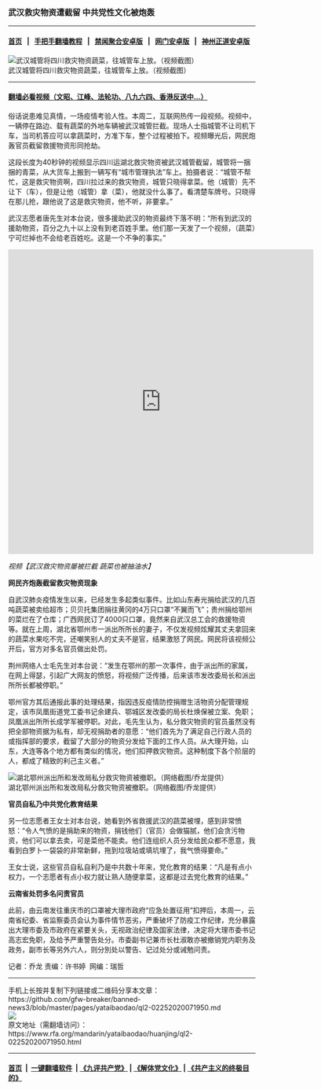 ### 武汉救灾物资遭截留  中共党性文化被炮轰
------------------------

#### [首页](https://github.com/gfw-breaker/banned-news3/blob/master/README.md) &nbsp;&nbsp;|&nbsp;&nbsp; [手把手翻墙教程](https://github.com/gfw-breaker/guides/wiki) &nbsp;&nbsp;|&nbsp;&nbsp; [禁闻聚合安卓版](https://github.com/gfw-breaker/bn-android) &nbsp;&nbsp;|&nbsp;&nbsp; [网门安卓版](https://github.com/oGate2/oGate) &nbsp;&nbsp;|&nbsp;&nbsp; [神州正道安卓版](https://github.com/SzzdOgate/update) 



<div id="headerimg">
 <img alt="武汉城管将四川救灾物资蔬菜，往城管车上放。（视频截图）" src="https://www.rfa.org/mandarin/yataibaodao/huanjing/ql2-02252020071950.html/m0225-ql2p2.jpg/@@images/8576526b-70d4-44a5-90e3-4e687b15ffcb.jpeg" title="武汉城管将四川救灾物资蔬菜，往城管车上放。（视频截图）"/>
 <div id="headerimgcontents">
  <div id="headerimgcaption">
   <span>
    武汉城管将四川救灾物资蔬菜，往城管车上放。（视频截图）
   </span>
   <!-- zoomattribute -->
  </div>
  <!-- headerimgcaption -->
 </div>
 <!-- headerimagecontents -->
</div>

<hr/>


#### [翻墙必看视频（文昭、江峰、法轮功、八九六四、香港反送中...）](https://github.com/gfw-breaker/banned-news3/blob/master/pages/link3.md)

<div id="storytext">
 <div>
  <div class="slot_header">
  </div>
 </div>
 <p>
  俗话说患难见真情，一场疫情考验人性。本周二，互联网热传一段视频。视频中，一辆停在路边、载有蔬菜的外地车辆被武汉城管拦截。现场人士指城管不让司机下车，当司机答应可以拿蔬菜时，方准下车，整个过程被拍下。视频曝光后，网民炮轰官员截留救援物资形同抢劫。
 </p>
 <p>
  这段长度为40秒钟的视频显示四川运湖北救灾物资被武汉城管截留，城管将一捆捆的青菜，从大货车上搬到一辆写有“城市管理执法”车上。拍摄者说：“城管不帮忙，这是救灾物资啊，四川拉过来的救灾物资，城管只晓得拿菜。他（城管）先不让下（车），但是让他（城管）拿（菜），他就没什么事了。看清楚车牌号。只晓得在那儿抢，跟他说了这是救灾物资，他不听，非要拿。”
 </p>
 <p>
 </p>
 <p>
 </p>
 <p>
  武汉志愿者唐先生对本台说，很多援助武汉的物资最终下落不明：“所有到武汉的援助物资，百分之九十以上没有到老百姓手里。他们那一天发了一个视频，（蔬菜）宁可烂掉也不会给老百姓吃。这是一个不争的事实。”
 </p>
 <p>
 </p>
 <p>
  <iframe frameborder="0" height="620" scrolling="no" src="https://www.facebook.com/plugins/video.php?href=https%3A%2F%2Fwww.facebook.com%2FRFAChinese%2Fvideos%2F620443622141247%2F&amp;show_text=0&amp;width=622" width="622">
  </iframe>
 </p>
 <p>
  <i>
   视频【武汉救灾物资屡被拦截 蔬菜也被抽油水】
  </i>
 </p>
 <p>
 </p>
 <p>
  <b>
   网民齐炮轰截留救灾物资现象
  </b>
 </p>
 <p>
  自武汉肺炎疫情发生以来，已经发生多起类似事件。比如山东寿光捐给武汉的几百吨蔬菜被卖给超市；贝贝托集团捐往黄冈的4万只口罩“不翼而飞”；贵州捐给鄂州的菜烂在了仓库；广西网民订了4000只口罩，竟然来自武汉总工会的救援物资等。就在上周，湖北省鄂州市一派出所所长的妻子，不仅发视频炫耀其丈夫拿回来的蔬菜水果吃不完，还嘲笑别人的丈夫不是官，结果激怒了网民。网民将该视频公开后，官方对多名官员做出处罚。
 </p>
 <p>
  荆州网络人士毛先生对本台说：“发生在鄂州的那一次事件，由于派出所的家属，在网上得瑟，引起广大网友的愤怒，将视频广泛传播，后来该市发改委局长和派出所所长都被停职。”
 </p>
 <p>
  鄂州官方其后通报此事的处理结果，指因违反疫情防控捐赠生活物资分配管理规定，该市凤凰街道党工委书记余建兵、鄂城区发改委的局长杜焕保被立案、免职；凤凰派出所所长成学军被停职。对此，毛先生认为，私分救灾物资的官员虽然没有把全部物资据为私有，却无视捐助者的意愿：“他们首先为了满足自己行政人员的或指挥部的要求，截留了大部分的物资分发给下面的工作人员。从大理开始，山东，大连等各个地方都有类似的情况，他们扣押救灾物资。这种制度下各个阶层的人，都成了精致的利己主义者。”
 </p>
 <p>
 </p>
 <p>
  <div class="image-inline captioned" style="width:1500px;">
   <div style="width:1500px;">
    <img alt="湖北鄂州派出所和发改局私分救灾物资被撤职。（网络截图/乔龙提供）" src="https://www.rfa.org/mandarin/yataibaodao/huanjing/ql2-02252020071950.html/m0225-ql2p3.jpg" title="湖北鄂州派出所和发改局私分救灾物资被撤职。（网络截图/乔龙提供）"/>
   </div>
   <div class="image-caption">
    <span style="width:1500px;">
     湖北鄂州派出所和发改局私分救灾物资被撤职。（网络截图/乔龙提供）
    </span>
    <span class="copyright">
    </span>
   </div>
  </div>
 </p>
 <p>
  <b>
   官员自私乃中共党化教育结果
  </b>
 </p>
 <p>
  另一位志愿者王女士对本台说，她看到外省救援武汉的蔬菜被埋，感到非常愤怒：“令人气愤的是捐助来的物资，捐钱他们（官员）会做猫腻，他们会贪污物资，他们可以拿去卖，可是菜他不能卖。他们连组织人员分发给民众都不愿意，我看到白罗卜一袋袋的非常新鲜，拖到垃圾站或填坑埋了，我气愤得要命。”
 </p>
 <p>
  王女士说，这些官员自私自利乃是中共数十年来，党化教育的结果：“凡是有点小权力，一个志愿者有点小权力就让熟人随便拿菜，这都是过去党化教育的结果。”
 </p>
 <p>
  <b>
  </b>
 </p>
 <p>
  <b>
   云南省处罚多名问责官员
  </b>
 </p>
 <p>
  此前，由云南发往重庆巿的口罩被大理巿政府“应急处置征用”扣押后，本周一，云南省纪委、省监察委员会认为事件情节恶劣，严重破坏了防疫工作纪律，充分暴露出大理巿委及巿政府在紧要关头，无视政治纪律及国家法律，决定将大理巿委书记高志宏免职，及给予严重警告处分。巿委副书记兼巿长杜淑敢亦被撤销党内职务及政务，副巿长等另外六人，则分別处以警告、记过处分或诫勉问责。
 </p>
 <p>
 </p>
 <p>
  记者：乔龙 责编：许书婷  网编：瑞哲
 </p>
</div>

<hr/>
手机上长按并复制下列链接或二维码分享本文章：<br/>
https://github.com/gfw-breaker/banned-news3/blob/master/pages/yataibaodao/ql2-02252020071950.md <br/>
<a href='https://github.com/gfw-breaker/banned-news3/blob/master/pages/yataibaodao/ql2-02252020071950.md'><img src='https://github.com/gfw-breaker/banned-news3/blob/master/pages/yataibaodao/ql2-02252020071950.md.png'/></a> <br/>
原文地址（需翻墙访问）：https://www.rfa.org/mandarin/yataibaodao/huanjing/ql2-02252020071950.html


------------------------
#### [首页](https://github.com/gfw-breaker/banned-news3/blob/master/README.md) &nbsp;|&nbsp; [一键翻墙软件](https://github.com/gfw-breaker/nogfw/blob/master/README.md) &nbsp;| [《九评共产党》](https://github.com/gfw-breaker/9ping.md/blob/master/README.md#九评之一评共产党是什么) | [《解体党文化》](https://github.com/gfw-breaker/jtdwh.md/blob/master/README.md) | [《共产主义的终极目的》](https://github.com/gfw-breaker/gczydzjmd.md/blob/master/README.md)


<img src='http://gfw-breaker.win/banned-news3/pages/yataibaodao/ql2-02252020071950.md' width='0px' height='0px'/>